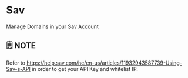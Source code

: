 # Sav

Manage Domains in your Sav Account

## 🗒️ NOTE

Refer to https://help.sav.com/hc/en-us/articles/11932943587739-Using-Sav-s-API in order to get your API Key and whitelist IP.